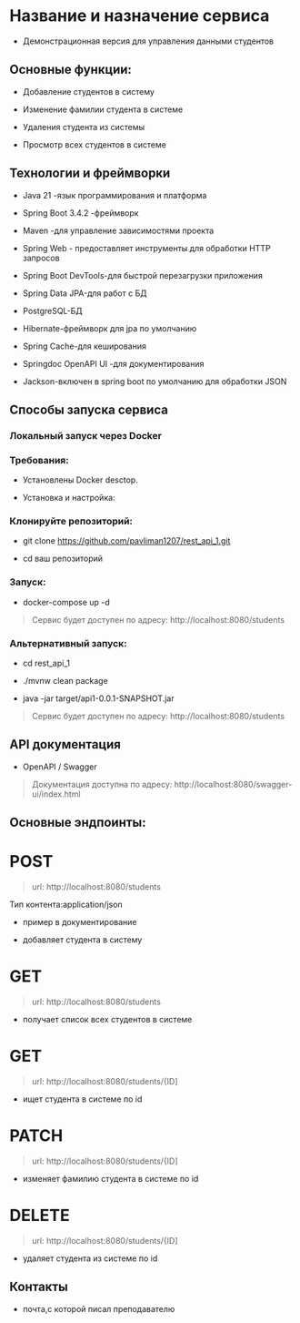   # Название и назначение сервиса
- Демонстрационная версия для управления данными студентов 

## Основные функции:

- Добавление студентов в систему

- Изменение фамилии студента в системе

- Удаления студента из системы

- Просмотр всех студентов в системе

## Технологии и фреймворки

- Java 21 -язык программирования и платформа 

- Spring Boot 3.4.2 -фреймворк

- Maven -для управление зависимостями проекта

- Spring Web - предоставляет инструменты для обработки HTTP запросов 

- Spring Boot DevTools-для быстрой перезагрузки приложения

- Spring Data JPA-для работ с БД

- PostgreSQL-БД

- Hibernate-фреймворк для jpa по умолчанию

- Spring Cache-для кеширования
- Springdoc OpenAPI UI -для документирования

- Jackson-включен в spring boot по умолчанию для обработки JSON
## Способы запуска сервиса

### Локальный запуск через Docker

### Требования:

- Установлены Docker desctop.

 - Установка и настройка:

### Клонируйте репозиторий:

- git clone https://github.com/pavliman1207/rest_api_1.git

- cd ваш репозиторий

### Запуск:

 - docker-compose up -d

> Сервис будет доступен по адресу: http://localhost:8080/students

### Альтернативный запуск:

- cd rest_api_1

- ./mvnw clean package

 - java -jar target/api1-0.0.1-SNAPSHOT.jar
 
> Сервис будет доступен по адресу: http://localhost:8080/students
 
## API документация

 - OpenAPI / Swagger

 > Документация доступна по адресу: http://localhost:8080/swagger-ui/index.html

## Основные эндпоинты:

 # POST 
> url: http://localhost:8080/students
> 
Тип контента:application/json

- пример в документирование

- добавляет студента в систему 

 # GET
> url: http://localhost:8080/students
>
- получает список всех студентов в системе

 # GET
> url: http://localhost:8080/students/{ID]
>
- ищет студента в системе по id

# PATCH
> url: http://localhost:8080/students/{ID]
>
- изменяет фамилию студента в системе по id

# DELETE
 > url: http://localhost:8080/students/{ID]

- удаляет студента из системе по id


## Контакты
 - почта,с которой писал преподавателю
